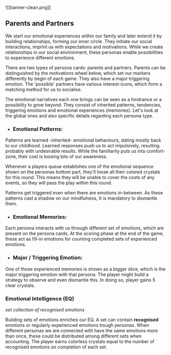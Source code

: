 ![[banner-clean.png]]
## Parents and Partners 

We start our emotional experiences within our family and later extend it by building relationships, forming our inner circle. They initiate our social interactions, imprint us with expectations and motivations. While we create relationships in our social environment, these personas enable possibilities to experience different emotions. 

There are two types of persona cards: parents and partners. Parents can be distinguished by the motivations wheel below, which set our markers differently by begin of each game. They also have a major triggering emotion. The 'possible' partners have various interest-icons, which form a matching method for us to socialise.

The emotional narratives each one brings can be seen as a hindrance or a possibility to grow beyond. They consist of inherited patterns, tendencies, triggering emotions and emotional experiences (memories). Let's look at the global ones and also specific details regarding each persona type. 

- ### Emotional Patterns:

 Patterns are learned -inherited- emotional behaviours, dating mostly back to our childhood. Learned responses push us to act impulsively, resulting probably with undesirable results. While the familiarity puts us into comfort-zone, their cost is loosing bits of our awareness.
 
 Whenever a players queue establishes one of the emotional sequence shown on the personas bottom part, they'll loose all their colored crystals for this round. This means they will be unable to cover the costs of any events, so they will pass the play within this round.
 
 Patterns get triggered even when there are emotions in-between. As these patterns cast a shadow on our mindfulness, It is mandatory to dismantle them. 

- ### Emotional Memories:

Each persona interacts with us through different set of emotions, which are present on the persona cards. At the scoring phase at the end of the game, these act as fill-in emotions for counting completed sets of experienced emotions. 

- ### Major / Triggering Emotion:

One of those experienced memories is shown as a bigger slice, which is the major triggering emotion with that persona. The player might build a strategy to observe and even dismantle this. In doing so, player gains 5 clear crystals.
### Emotional Intelligence (EQ)
*set collection of recognised emotions*

Building sets of emotions enriches our EQ. A set can contain **recognised** emotions or  regularly experienced emotions trough personas. When different personas we are connected with have the same emotions more than once, these could be distributed among different sets when accounting. The player earns colorless crystals equal to the number of recognised emotions on completion of each set.
